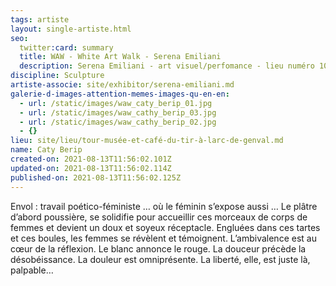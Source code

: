 ```yaml
---
tags: artiste
layout: single-artiste.html
seo:
  twitter:card: summary
  title: WAW - White Art Walk - Serena Emiliani
  description: Serena Emiliani - art visuel/perfomance - lieu numéro 10
discipline: Sculpture
artiste-associe: site/exhibitor/serena-emiliani.md
galerie-d-images-attention-memes-images-qu-en-en:
  - url: /static/images/waw_caty_berip_01.jpg
  - url: /static/images/waw_cathy_berip_03.jpg
  - url: /static/images/waw_cathy_berip_02.jpg
  - {}
lieu: site/lieu/tour-musée-et-café-du-tir-à-larc-de-genval.md
name: Caty Berip
created-on: 2021-08-13T11:56:02.101Z
updated-on: 2021-08-13T11:56:02.114Z
published-on: 2021-08-13T11:56:02.125Z
---
```

<!--StartFragment-->

Envol : travail poético-féministe … où le féminin s’expose aussi …
Le plâtre d’abord poussière, se solidifie pour accueillir ces morceaux de corps de femmes et devient un doux et
soyeux réceptacle.
Engluées dans ces tartes et ces boules, les femmes se révèlent et témoignent.
L’ambivalence est au cœur de la réflexion.
Le blanc annonce le rouge.
La douceur précède la désobéissance.
La douleur est omniprésente.
La liberté, elle, est juste là, palpable…

<!--EndFragment-->